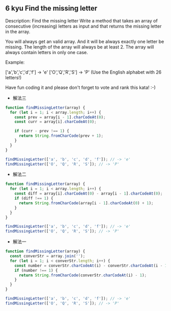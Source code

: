 ## 6 kyu Find the missing letter

Description:
Find the missing letter
Write a method that takes an array of consecutive (increasing) letters as input and that returns the missing letter in the array.

You will always get an valid array. And it will be always exactly one letter be missing. The length of the array will always be at least 2.
The array will always contain letters in only one case.

Example:

['a','b','c','d','f'] -> 'e'
['O','Q','R','S'] -> 'P'
(Use the English alphabet with 26 letters!)

Have fun coding it and please don't forget to vote and rank this kata! :-)

- 解法三

```js
function findMissingLetter(array) {
  for (let i = 1; i < array.length; i++) {
    const prev = array[i - 1].charCodeAt(0);
    const curr = array[i].charCodeAt(0);

    if (curr - prev !== 1) {
      return String.fromCharCode(prev + 1);
    }
  }
}

findMissingLetter(['a', 'b', 'c', 'd', 'f']); // -> 'e'
findMissingLetter(['O', 'Q', 'R', 'S']); // -> 'P'
```

- 解法二

```js
function findMissingLetter(array) {
  for (let i = 1; i < array.length; i++) {
    const diff = array[i].charCodeAt(0) - array[i - 1].charCodeAt(0);
    if (diff !== 1) {
      return String.fromCharCode(array[i - 1].charCodeAt(0) + 1);
    }
  }
}

findMissingLetter(['a', 'b', 'c', 'd', 'f']); // -> 'e'
findMissingLetter(['O', 'Q', 'R', 'S']); // -> 'P'
```

- 解法一

```js
function findMissingLetter(array) {
  const converStr = array.join('');
  for (let i = 1; i < converStr.length; i++) {
    const number = converStr.charCodeAt(i) - converStr.charCodeAt(i - 1);
    if (number !== 1) {
      return String.fromCharCode(converStr.charCodeAt(i) - 1);
    }
  }
}

findMissingLetter(['a', 'b', 'c', 'd', 'f']); // -> 'e'
findMissingLetter(['O', 'Q', 'R', 'S']); // -> 'P'
```
